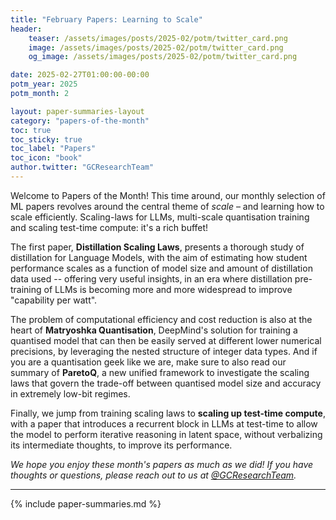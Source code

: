 ```yaml
---
title: "February Papers: Learning to Scale"
header:
    teaser: /assets/images/posts/2025-02/potm/twitter_card.png
    image: /assets/images/posts/2025-02/potm/twitter_card.png
    og_image: /assets/images/posts/2025-02/potm/twitter_card.png

date: 2025-02-27T01:00:00-00:00
potm_year: 2025
potm_month: 2

layout: paper-summaries-layout
category: "papers-of-the-month"
toc: true
toc_sticky: true
toc_label: "Papers"
toc_icon: "book"
author.twitter: "GCResearchTeam"
---
```


Welcome to Papers of the Month! This time around, our monthly selection of ML papers revolves around the central theme of *scale* – and learning how to scale efficiently. Scaling-laws for LLMs, multi-scale quantisation training and scaling test-time compute: it's a rich buffet!

The first paper, **Distillation Scaling Laws**, presents a thorough study of distillation for Language Models, with the aim of estimating how student performance scales as a function of model size and amount of distillation data used -- offering very useful insights, in an era where distillation pre-training of LLMs is becoming more and more widespread to improve "capability per watt".

The problem of computational efficiency and cost reduction is also at the heart of **Matryoshka Quantisation**, DeepMind's solution for training a quantised model that can then be easily served at different lower numerical precisions, by leveraging the nested structure of integer data types. And if you are a quantisation geek like we are, make sure to also read our summary of **ParetoQ**, a new unified framework to investigate the scaling laws that govern the trade-off between quantised model size and accuracy in extremely low-bit regimes.

Finally, we jump from training scaling laws to **scaling up test-time compute**, with a paper that introduces a recurrent block in LLMs at test-time to allow the model to perform iterative reasoning in latent space, without verbalizing its intermediate thoughts, to improve its performance.

*We hope you enjoy these month's papers as much as we did! If you have thoughts or questions, please reach out to us at [@GCResearchTeam](https://x.com/GCResearchTeam).*

---

{% include paper-summaries.md %}